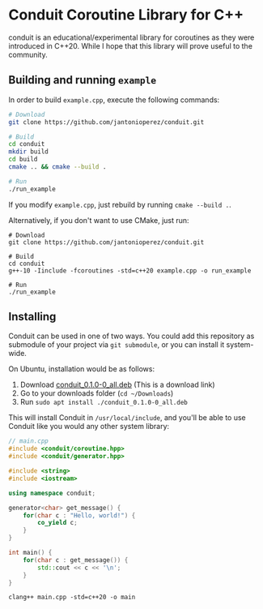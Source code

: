 # Conduit Coroutine Library for C++

conduit is an educational/experimental library for coroutines as they were introduced in C++20. While I hope that this library will prove useful to the community. 

## Building and running `example`

In order to build `example.cpp`, execute the following commands:
```bash
# Download
git clone https://github.com/jantonioperez/conduit.git

# Build
cd conduit
mkdir build
cd build
cmake .. && cmake --build .

# Run
./run_example
```

If you modify `example.cpp`, just rebuild by running `cmake --build .`.

Alternatively, if you don't want to use CMake, just run:
```
# Download
git clone https://github.com/jantonioperez/conduit.git

# Build
cd conduit
g++-10 -Iinclude -fcoroutines -std=c++20 example.cpp -o run_example

# Run
./run_example
```
## Installing

Conduit can be used in one of two ways. You could add this repository as submodule of your project via `git submodule`, or you can install it system-wide. 

On Ubuntu, installation would be as follows:

1. Download [conduit_0.1.0-0_all.deb](https://github.com/functionalperez/packages/raw/main/conduit/conduit_0.1.0-0_all.deb) (This is a download link)
2. Go to your downloads folder (`cd ~/Downloads`)
3. Run `sudo apt install ./conduit_0.1.0-0_all.deb`

This will install Conduit in `/usr/local/include`, and you'll be able to use Conduit like you would any other system library:

```cpp
// main.cpp
#include <conduit/coroutine.hpp>
#include <conduit/generator.hpp>

#include <string>
#include <iostream>

using namespace conduit;

generator<char> get_message() {
    for(char c : "Hello, world!") {
        co_yield c;
    }
}

int main() {
    for(char c : get_message()) {
        std::cout << c << '\n';
    }
}
```
```
clang++ main.cpp -std=c++20 -o main
```
